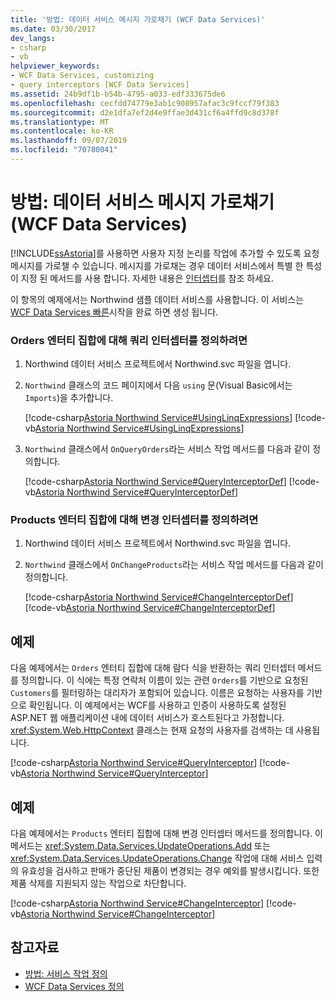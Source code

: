 ```yaml
---
title: '방법: 데이터 서비스 메시지 가로채기 (WCF Data Services)'
ms.date: 03/30/2017
dev_langs:
- csharp
- vb
helpviewer_keywords:
- WCF Data Services, customizing
- query interceptors [WCF Data Services]
ms.assetid: 24b9df1b-b54b-4795-a033-edf333675de6
ms.openlocfilehash: cecfdd74779e3ab1c908957afac3c9fccf79f383
ms.sourcegitcommit: d2e1dfa7ef2d4e9ffae3d431cf6a4ffd9c8d378f
ms.translationtype: MT
ms.contentlocale: ko-KR
ms.lasthandoff: 09/07/2019
ms.locfileid: "70780041"
---
```

# <a name="how-to-intercept-data-service-messages-wcf-data-services"></a>방법: 데이터 서비스 메시지 가로채기 (WCF Data Services)
[!INCLUDE[ssAstoria](../../../../includes/ssastoria-md.md)]를 사용하면 사용자 지정 논리를 작업에 추가할 수 있도록 요청 메시지를 가로챌 수 있습니다. 메시지를 가로채는 경우 데이터 서비스에서 특별 한 특성이 지정 된 메서드를 사용 합니다. 자세한 내용은 [인터셉터](interceptors-wcf-data-services.md)를 참조 하세요.  
  
 이 항목의 예제에서는 Northwind 샘플 데이터 서비스를 사용합니다. 이 서비스는 [WCF Data Services 빠른](quickstart-wcf-data-services.md)시작을 완료 하면 생성 됩니다.  
  
### <a name="to-define-a-query-interceptor-for-the-orders-entity-set"></a>Orders 엔터티 집합에 대해 쿼리 인터셉터를 정의하려면  
  
1. Northwind 데이터 서비스 프로젝트에서 Northwind.svc 파일을 엽니다.  
  
2. `Northwind` 클래스의 코드 페이지에서 다음 `using` 문(Visual Basic에서는 `Imports`)을 추가합니다.  
  
     [!code-csharp[Astoria Northwind Service#UsingLinqExpressions](../../../../samples/snippets/csharp/VS_Snippets_Misc/astoria_northwind_service/cs/northwind2.svc.cs#usinglinqexpressions)]
     [!code-vb[Astoria Northwind Service#UsingLinqExpressions](../../../../samples/snippets/visualbasic/VS_Snippets_Misc/astoria_northwind_service/vb/northwind2.svc.vb#usinglinqexpressions)]  
  
3. `Northwind` 클래스에서 `OnQueryOrders`라는 서비스 작업 메서드를 다음과 같이 정의합니다.  
  
     [!code-csharp[Astoria Northwind Service#QueryInterceptorDef](../../../../samples/snippets/csharp/VS_Snippets_Misc/astoria_northwind_service/cs/northwind2.svc.cs#queryinterceptordef)]
     [!code-vb[Astoria Northwind Service#QueryInterceptorDef](../../../../samples/snippets/visualbasic/VS_Snippets_Misc/astoria_northwind_service/vb/northwind2.svc.vb#queryinterceptordef)]  
  
### <a name="to-define-a-change-interceptor-for-the-products-entity-set"></a>Products 엔터티 집합에 대해 변경 인터셉터를 정의하려면  
  
1. Northwind 데이터 서비스 프로젝트에서 Northwind.svc 파일을 엽니다.  
  
2. `Northwind` 클래스에서 `OnChangeProducts`라는 서비스 작업 메서드를 다음과 같이 정의합니다.  
  
     [!code-csharp[Astoria Northwind Service#ChangeInterceptorDef](../../../../samples/snippets/csharp/VS_Snippets_Misc/astoria_northwind_service/cs/northwind2.svc.cs#changeinterceptordef)]
     [!code-vb[Astoria Northwind Service#ChangeInterceptorDef](../../../../samples/snippets/visualbasic/VS_Snippets_Misc/astoria_northwind_service/vb/northwind2.svc.vb#changeinterceptordef)]  
  
## <a name="example"></a>예제  
 다음 예제에서는 `Orders` 엔터티 집합에 대해 람다 식을 반환하는 쿼리 인터셉터 메서드를 정의합니다. 이 식에는 특정 연락처 이름이 있는 관련 `Orders`를 기반으로 요청된 `Customers`를 필터링하는 대리자가 포함되어 있습니다. 이름은 요청하는 사용자를 기반으로 확인됩니다. 이 예제에서는 WCF를 사용하고 인증이 사용하도록 설정된 ASP.NET 웹 애플리케이션 내에 데이터 서비스가 호스트된다고 가정합니다. <xref:System.Web.HttpContext> 클래스는 현재 요청의 사용자를 검색하는 데 사용됩니다.  
  
 [!code-csharp[Astoria Northwind Service#QueryInterceptor](../../../../samples/snippets/csharp/VS_Snippets_Misc/astoria_northwind_service/cs/northwind2.svc.cs#queryinterceptor)]
 [!code-vb[Astoria Northwind Service#QueryInterceptor](../../../../samples/snippets/visualbasic/VS_Snippets_Misc/astoria_northwind_service/vb/northwind2.svc.vb#queryinterceptor)]  
  
## <a name="example"></a>예제  
 다음 예제에서는 `Products` 엔터티 집합에 대해 변경 인터셉터 메서드를 정의합니다. 이 메서드는 <xref:System.Data.Services.UpdateOperations.Add> 또는 <xref:System.Data.Services.UpdateOperations.Change> 작업에 대해 서비스 입력의 유효성을 검사하고 판매가 중단된 제품이 변경되는 경우 예외를 발생시킵니다. 또한 제품 삭제를 지원되지 않는 작업으로 차단합니다.  
  
 [!code-csharp[Astoria Northwind Service#ChangeInterceptor](../../../../samples/snippets/csharp/VS_Snippets_Misc/astoria_northwind_service/cs/northwind2.svc.cs#changeinterceptor)]
 [!code-vb[Astoria Northwind Service#ChangeInterceptor](../../../../samples/snippets/visualbasic/VS_Snippets_Misc/astoria_northwind_service/vb/northwind2.svc.vb#changeinterceptor)]  
  
## <a name="see-also"></a>참고자료

- [방법: 서비스 작업 정의](how-to-define-a-service-operation-wcf-data-services.md)
- [WCF Data Services 정의](defining-wcf-data-services.md)
